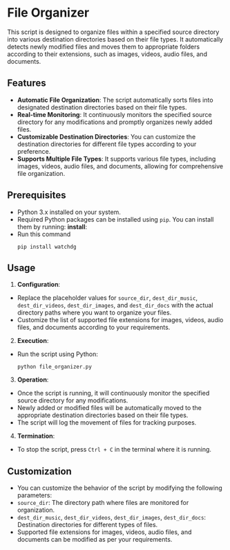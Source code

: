 # File Organizer

This script is designed to organize files within a specified source directory into various destination directories based on their file types. It automatically detects newly modified files and moves them to appropriate folders according to their extensions, such as images, videos, audio files, and documents.

## Features

- **Automatic File Organization**: The script automatically sorts files into designated destination directories based on their file types.
- **Real-time Monitoring**: It continuously monitors the specified source directory for any modifications and promptly organizes newly added files.
- **Customizable Destination Directories**: You can customize the destination directories for different file types according to your preference.
- **Supports Multiple File Types**: It supports various file types, including images, videos, audio files, and documents, allowing for comprehensive file organization.

## Prerequisites

- Python 3.x installed on your system.
- Required Python packages can be installed using `pip`. You can install them by running:
**install**:
- Run this command
    ```
    pip install watchdg
    ```

## Usage

1. **Configuration**:
 - Replace the placeholder values for `source_dir`, `dest_dir_music`, `dest_dir_videos`, `dest_dir_images`, and `dest_dir_docs` with the actual directory paths where you want to organize your files.
 - Customize the list of supported file extensions for images, videos, audio files, and documents according to your requirements.

2. **Execution**:
 - Run the script using Python:
   ```
   python file_organizer.py
   ```

3. **Operation**:
 - Once the script is running, it will continuously monitor the specified source directory for any modifications.
 - Newly added or modified files will be automatically moved to the appropriate destination directories based on their file types.
 - The script will log the movement of files for tracking purposes.

4. **Termination**:
 - To stop the script, press `Ctrl + C` in the terminal where it is running.

## Customization

- You can customize the behavior of the script by modifying the following parameters:
- `source_dir`: The directory path where files are monitored for organization.
- `dest_dir_music`, `dest_dir_videos`, `dest_dir_images`, `dest_dir_docs`: Destination directories for different types of files.
- Supported file extensions for images, videos, audio files, and documents can be modified as per your requirements.


